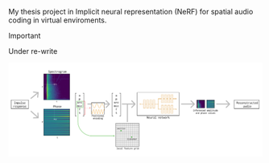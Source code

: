 My thesis project in Implicit neural representation (NeRF) for spatial audio coding in virtual enviroments.

> [!IMPORTANT]
> Under re-write

![Architecture](instantnaf_arch.png)
